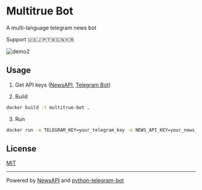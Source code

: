 # Multitrue Bot

A multi-language telegram news bot

Support 🇺🇸🇯🇵🇹🇼🇨🇳🇰🇷

![demo2](./demo2.gif)

## Usage

1. Get API keys
   ([NewsAPI](https://newsapi.org/),
   [Telegram Bot](https://core.telegram.org/bots))

2. Build

```bash
docker build -t multitrue-bot .
```

3. Run

```bash
docker run -e TELEGRAM_KEY=your_telegram_key -e NEWS_API_KEY=your_news_api_key multitrue-bot
```

## License

[MIT](https://github.com/aibazhang/multitrue-bot/blob/master/LICENSE)

---

Powered by [NewsAPI](https://newsapi.org/) and [python-telegram-bot](https://github.com/python-telegram-bot/python-telegram-bot)
